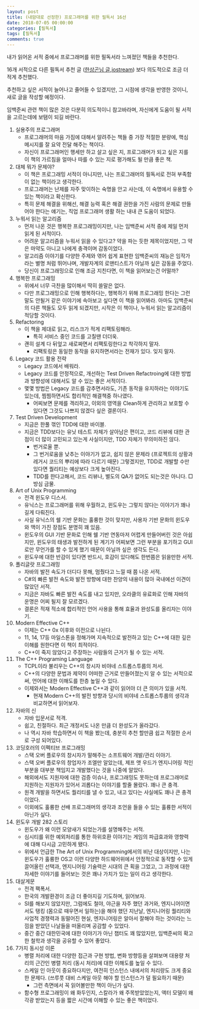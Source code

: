 ```yaml
---
layout: post
title: (내맘대로 선정한) 프로그래머를 위한 필독서 16선
date: 2018-07-05 00:00:00
categories: [필독서]
tags: [필독서]
comments: true
---
```

내가 읽어온 서적 중에서 프로그래머를 위한 필독서라 느껴졌던 책들을 추천한다.  

16개 서적으로 다른 필독서 추천 글 ([한상곤님 글](https://www.sangkon.com/2016/02/10/good_books_for_dev/),[iostream](http://iostream.tistory.com/64)) 보다 의도적으로 조금 더 적게 추천했다.  

추천하고 싶은 서적이 늘어나고 줄어들 수 있겠지만, 그 시점에 생각을 반영한 것이니, 새로 글을 작성할 예정이다.

임백준씨 관련 책이 많은 것은 다분히 의도적이니 참고바라며, 자신에게 도움이 될 서적을 고르는데에 보탬이 되길 바란다.

1. 실용주의 프로그래머
    * 프로그래머의 마음 가짐에 대해서 알려주는 책들 중 가장 적절한 분량에, 핵심 메시지를 잘 요약 전달 해주는 책이다.
    * 자신이 프로그래머인 행세만 하고 살고 싶은 지, 프로그래머가 되고 싶은 지를 이 책의 가르침을 얼마나 따를 수 있는 지로 평가해도 될 만큼 좋은 책.
2. 대체 뭐가 문제야?
    * 이 책은 프로그래밍 서적이 아니지만, 나는 프로그래머의 필독서로 전혀 부족함이 없는 책이라고 생각한다.
    * 프로그래머는 난제를 자주 맞이하는 숙명을 안고 사는데, 이 숙명에서 유용할 수 있는 책이라고 확신한다.
    * 특히 문제 해결을 위해선, 해결 능력 혹은 해결 권한을 가진 사람의 문제로 만들어야 한다는 얘기는, 직업 프로그래머 생활 하는 내내 큰 도움이 되었다.
3. 누워서 읽는 알고리즘
    * 먼저 나온 것은 행복한 프로그래밍이지만, 나는 임백준씨 서적 중에 제일 먼저 읽게 된 서적이다.
    * 어려운 알고리즘을 누워서 읽을 수 있다고? 약을 파는 듯한 제목이었지만, 그 약은 마약도 아니고 나에게 충격이며 감동이었다.
    * 알고리즘 이야기를 다양한 주제와 엮어 쉽게 표현한 임백준씨의 재능은 임작가라는 별명 처럼 뛰어나며, 개발자계의 로맨티스트가 아닐까 싶은 감동을 주었다.
    * 당신이 프로그래밍으로 인해 조금 지친다면, 이 책을 읽어보는건 어떨까?
4. 행복한 프로그래밍
    * 위에서 너무 극찬을 많이해서 딱히 쓸말은 없다.
    * 다만 프로그래밍으로 인해 행복하다는, 행복하기 위해 프로그래밍 한다는 그런 말도 안될거 같은 이야기에 속아보고 싶다면 이 책을 읽어봐라. 아마도 임백준씨의 다른 책들도 모두 읽게 되겠지만, 시작은 이 책이나, 누워서 읽는 알고리즘이 적당할 것이다.
5. Refactoring
    * 이 책을 제대로 읽고, 리스크가 적게 리팩토링해라.
        * 특히 서비스 중인 코드를 고칠땐 더더욱.
    * 괜히 설계 다 뒤엎고 새로짜면서 리팩토링한다고 착각하지 말자.
        * 리팩토링은 동일한 동작을 유지하면서라는 전재가 있다. 잊지 말자.
6. Legacy 코드 활용 전략
    * Legacy 코드에서 배워라. 
    * Legacy 코드를 안정적으로, 개선하는 Test Driven Refactroing에 대한 방법과 방향성에 대해서도 알 수 있는 좋은 서적이다.
    * 몇몇 방법은 Legacy 코드를 감추면서라도, 기존 동작을 유지하라는 이야기도 있는데, 찜찜하면서도 합리적인 해결책중 하나였다.
        * 어찌보면 문제를 격리하고, 이외의 영역을 Clean하게 관리하고 보호할 수 있다면 그것도 나쁘지 않겠다 싶은 결론이다.
7. Test Driven Development
    * 지금은 한풀 꺾인 TDD에 대한 바이블.
    * 지금은 TDD보다는 유닛 테스트 자체가 살아남은 편이고, 코드 리뷰에 대한 관점이 더 많이 고민되고 있는게 사실이지만, TDD 자체가 무의미하진 않다.
        * 번거로울 뿐.
        * 그 번거로움을 낮추는 이야기가 없고, 쉽지 않은 문제라 (프로젝트의 상황과 레거시 코드의 뿌리에 따라 다르기 때문) 그렇겠지만, TDD로 개발할 수만 있다면 퀄리티는 예상보다 크게 높아진다.
        * TDD를 한다고해서, 코드 리뷰나, 별도의 QA가 없어도 되는것은 아니다.
            □ 방심 금물.
8. Art of Unix Programming
    * 전격 윈도우 디스서.
    * 유닉스는 프로그래머를 위해 우월하고, 윈도우는 그렇지 않다는 이야기가 꽤나 길게 다뤄진다.
    * 사실 유닉스의 쉘 기반 문화는 훌륭한 것이 맞지만, 사용자 기반 문화의 윈도우와 맥이 가진 장점도 분명히 꽤 있음.
    * 윈도우의 GUI 기반 문화로 인해 쉘 기반 연동마저 어렵게 만들어버린 것은 아쉽지만, 윈도우의 태생과 발전하게 된 계기가 어찌보면 그런 부분을 포기하고 GUI로만 무언가를 할 수 있게 했기 때문이 아닐까 싶은 생각도 든다.
    * 윈도우에 대한 반감이 있다면 반드시, 호감이 있다해도 한번쯤은 읽을만한 서적.
9. 폴리글랏 프로그래밍
    * 자바의 발전 속도가 더디다 못해, 멈췄다고 느낄 때 쯤 나온 서적.
    * C#의 빠른 발전 속도와 발전 방향에 대한 찬양의 내용이 많아 국내에선 이견이 많았던 서적.
    * 지금은 자바도 빠른 발전 속도를 내고 있지만, 오라클의 유료화로 인해 자바의 운명은 어찌 될지 잘 모르겠다.
    * 결론은 적재 적소에 합리적인 언어 사용을 통해 효율과 완성도를 올리자는 이야기.
10. Modern Effective C++
    * 이제는 C++ 0x 이후와 이전으로 나뉜다. 
    * 11, 14, 17등 마일스톤을 정해가며 지속적으로 발전하고 있는 C++에 대한 깊은 이해를 원한다면 이 책이 최적이다.
    * C++이 죽지 않았다고 주장하는 사람들의 근거가 될 수 있는 서적.
11. The C++ Programing Language
    * TCPL이라 불리우는 C++의 창시자 비야네 스트롭스투룹의 저서.
    * C++의 다양한 문법과 제약이 어떠한 근거로 만들어졌는지 알 수 있는 서적으로써, 언어에 대한 이해도를 한층 높일 수 있다.
    * 이제와서는 Modern Effective C++과 같이 읽어야 더 큰 의미가 있을 서적.
        * 현재 Modern C++의 발전 방향과 당시의 비야네 스트롭스투룹의 생각과 비교하면서 읽어보자.
12. 자바의 신
    * 자바 입문서로 적격.
    * 쉽고, 친절하다. 최근 개정서도 나온 만큼 더 완성도가 올라갔다.
    * 나 역시 자바 학습하면서 이 책을 봤는데, 충분히 추천 할만큼 쉽고 적절한 순서로 구성 되어있다.
13. 코딩호러의 이펙티브 프로그래밍
    * 스택 오버 플로우의 창시자가 말해주는 소프트웨어 개발/관리 이야기.
    * 스택 오버 플로우의 창업자가 조엘만 알았는데, 제프 앳 우드가 엔지니어링 적인 부분을 대부분 책임지고 개발했다는 것을 나중에 알았다.
    * 해외에서도 지원자에 대한 검증 이슈나, 프로그래밍도 못하는데 프로그래머로 지원하는 지원자가 있어서 괴롭다는 이야기를 할줄 몰랐다. 꽤나 큰 충격.
    * 원격 개발을 하면서도 퀄리티를 낼 수 있고, 내고 있다는 사실에도 꽤나 큰 충격이었다.
    * 이외에도 훌륭한 선배 프로그래머의 생각과 조언을 들을 수 있는 훌륭한 서적이 아닌가 싶다.
14. 윈도우 개발 282 스토리
    * 윈도우가 왜 이런 모양새가 되었는가를 설명해주는 서적.
    * 심시티를 위한 예외처리를 통한 하위호환 이야기는 게임의 파급효과와 영향력에 대해 다시금 고민하게 됐다.
    * 위에서 언급한 The Art of Unix Programming에서의 비난 대상이지만, 나는 윈도우가 훌륭한 OS고 이런 다양한 하드웨어위에서 안정적으로 동작할 수 있게 끌어올린 선택과, 엔지니어링 기술력은 시대의 큰 획을 그었고, 그 과정에 대한 자세한 이야기를 들어보는 것은 꽤나 가치가 있는 일이 라고 생각한다.
15. 대살게문
    * 전격 팩폭서.
    * 한국의 개발환경이 조금 더 좋아지길 기도하며, 읽어보자.
    * SI를 해보지 않았지만, 그럼에도 철야, 야근을 자주 했던 과거와, 엔지니어이면서도 탱킹 (몸으로 때우면서 일하는)을 해야 했던 지난날, 엔지니어링 퀄리티와 사업적 경쟁력과 동떨어진 현실, 엔지니어링은 알아서 잘해야 하는 것이라는 느낌을 받았던 나날들을 떠올리며 공감할 수 있었다.
    * 중간 중간 대한민국에 대한 이야기가 아닌 챕터도 꽤 많았지만, 임백준씨의 확고한 철학과 생각을 공유할 수 있어 좋았다.
16. 7가지 동시성 이론
    * 병렬 처리에 대한 다양한 접근과 구현 방법, 변화 방향등을 살펴보며 대용량 처리의 근간인 병렬 처리 (동시 처리)에 대한 이해도를 높일 수 있다.
    * 스케일 인 아웃이 중요하다지만, 여전히 인스턴스 내에서의 처리량도 크게 중요한 문제다. (쓰루풋 대비 스케일 아웃 해야 할 인스턴스가 덜 필요하기 때문)
        * 그런 측면에서 꼭 읽어볼만한 책이 아닌가 싶다.
    * 함수형 프로그래밍이 왜 화두인지, 스칼라가 왜 주목받았었는지, 액터 모델이 왜 각광 받았는지 등을 짧은 시간에 이해할 수 있는 좋은 책이었다.
